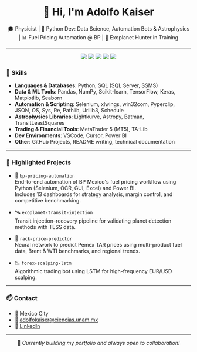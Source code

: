 
<h1 align="center">
  👋 Hi, I'm Adolfo Kaiser
</h1>

<p align="center">
  🎓 Physicist | 🐍 Python Dev: Data Science, Automation Bots & Astrophysics | 📊 Fuel Pricing Automation @ BP  | 🔭 Exoplanet Hunter in Training  
</p>

---

<p align="center">
  <img src="https://img.shields.io/badge/Python-3776AB?style=for-the-badge&logo=python&logoColor=white" />
  <img src="https://img.shields.io/badge/Power%20BI-FFB700?style=for-the-badge&logo=powerbi&logoColor=black" />
  <img src="https://img.shields.io/badge/Selenium-43B02A?style=for-the-badge&logo=selenium&logoColor=white" />
  <img src="https://img.shields.io/badge/Lightkurve-FF6F61?style=for-the-badge&logo=data%3Aimage/svg+xml;base64,PHN2ZyB3aWR0aD0iMjQiIGhlaWdodD0iMjQiIHZpZXdCb3g9IjAgMCAyNCAyNCIgZmlsbD0iI2ZmZiIgeG1sbnM9Iihttp://www.w3.org/2000/svgIj48Y2lyY2xlIGN4PSIxMiIgY3k9IjEyIiByPSI5Ii8+PC9zdmc+" />
  <img src="https://img.shields.io/badge/MetaTrader%205-0080FF?style=for-the-badge&logo=metatrader&logoColor=white" />
</p>



### 🧰 Skills

- **Languages & Databases**: Python, SQL (SQL Server, SSMS)  
- **Data & ML Tools**: Pandas, NumPy, Scikit-learn, TensorFlow, Keras, Matplotlib, Seaborn  
- **Automation & Scripting**: Selenium, xlwings, win32com, Pyperclip, JSON, OS, Sys, Re, Pathlib, Urllib3, Schedule  
- **Astrophysics Libraries**: Lightkurve, Astropy, Batman, TransitLeastSquares  
- **Trading & Financial Tools**: MetaTrader 5 (MT5), TA-Lib  
- **Dev Environments**: VSCode, Cursor, Power BI  
- **Other**: GitHub Projects, README writing, technical documentation

---

### 🚀 Highlighted Projects

- 🏢 `bp-pricing-automation`  
  End-to-end automation of BP Mexico's fuel pricing workflow using Python (Selenium, OCR, GUI, Excel) and Power BI.  
  Includes 13 dashboards for strategy analysis, margin control, and competitive benchmarking.

- 🛰️ `exoplanet-transit-injection`  
  Transit injection–recovery pipeline for validating planet detection methods with TESS data.

- 🧠 `rack-price-predictor`  
  Neural network to predict Pemex TAR prices using multi-product fuel data, Brent & WTI benchmarks, and regional trends.

- 📉 `forex-scalping-lstm`  
  Algorithmic trading bot using LSTM for high-frequency EUR/USD scalping.


---

### 📫 Contact

- 📍 Mexico City  
- 📧 adolfokaiser@ciencias.unam.mx
- 🔗 [LinkedIn](https://linkedin.com/in/adolfokaiser)

---

<p align="center">
  🧪 <i>Currently building my portfolio and always open to collaboration!</i>
</p>
